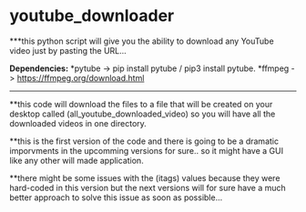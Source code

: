 # youtube_downloader
***this python script will give you the ability to download any YouTube video just by pasting the URL...  



**Dependencies:**
*pytube -> pip install pytube / pip3 install pytube.
*ffmpeg -> https://ffmpeg.org/download.html


-----------------------------------------------------------------------------------------------------------------------
**this code will download the files to a file that will be created on your desktop called (all_youtube_downloaded_video) so you will have all the downloaded videos in one directory.

**this is the first version of the code and there is going to be a dramatic imporvments in the upcomming versions for sure.. so it might have a GUI like any other will made application.

**there might be some issues with the (itags) values because they were hard-coded in this version but the next versions will for sure have a much better approach to solve this issue as soon as possible...

